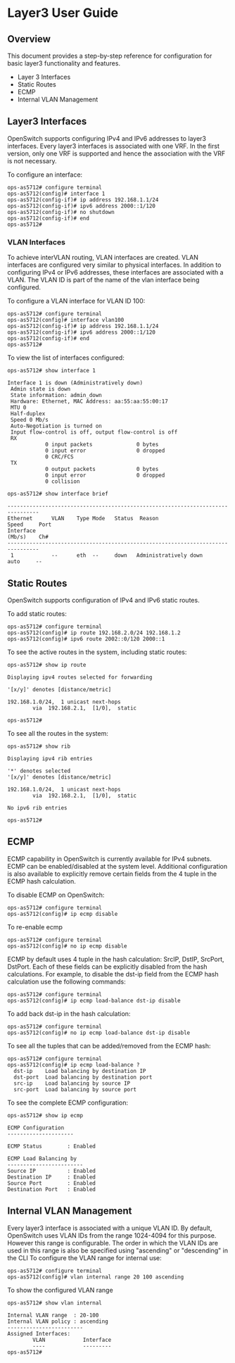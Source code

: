 # Layer3 User Guide #

## Overview ##
This document provides a step-by-step reference for configuration for basic layer3 functionality and features.

* Layer 3 Interfaces
* Static Routes
* ECMP
* Internal VLAN Management

## Layer3 Interfaces ##
OpenSwitch supports configuring IPv4 and IPv6 addresses to layer3 interfaces. Every layer3 interfaces is associated with one VRF. In the first version, only one VRF is supported and hence the association with the VRF is not necessary.

To configure an interface:
```
ops-as5712# configure terminal
ops-as5712(config)# interface 1
ops-as5712(config-if)# ip address 192.168.1.1/24
ops-as5712(config-if)# ipv6 address 2000::1/120
ops-as5712(config-if)# no shutdown
ops-as5712(config-if)# end
ops-as5712#
```
### VLAN Interfaces ###
To achieve interVLAN routing, VLAN interfaces are created. VLAN interfaces are configured very similar to physical interfaces. In addition to configuring IPv4 or IPv6 addresses, these interfaces are associated with a VLAN. The VLAN ID is part of the name of the vlan interface being configured.

To configure a VLAN interface for VLAN ID 100:

```
ops-as5712# configure terminal
ops-as5712(config)# interface vlan100
ops-as5712(config-if)# ip address 192.168.1.1/24
ops-as5712(config-if)# ipv6 address 2000::1/120
ops-as5712(config-if)# end
ops-as5712#
```


To view the list of interfaces configured:
```
ops-as5712# show interface 1

Interface 1 is down (Administratively down)
 Admin state is down
 State information: admin_down
 Hardware: Ethernet, MAC Address: aa:55:aa:55:00:17
 MTU 0
 Half-duplex
 Speed 0 Mb/s
 Auto-Negotiation is turned on
 Input flow-control is off, output flow-control is off
 RX
            0 input packets              0 bytes
            0 input error                0 dropped
            0 CRC/FCS
 TX
            0 output packets             0 bytes
            0 input error                0 dropped
            0 collision

ops-as5712# show interface brief

--------------------------------------------------------------------------------
Ethernet      VLAN    Type Mode   Status  Reason                   Speed     Port
Interface                                                          (Mb/s)    Ch#
--------------------------------------------------------------------------------
 1            --      eth  --     down   Administratively down     auto     --

```

## Static Routes ##
OpenSwitch supports configuration of IPv4 and IPv6 static routes.

To add static routes:
```
ops-as5712# configure terminal
ops-as5712(config)# ip route 192.168.2.0/24 192.168.1.2
ops-as5712(config)# ipv6 route 2002::0/120 2000::1
```

To see the active routes in the system, including static routes:
```
ops-as5712# show ip route

Displaying ipv4 routes selected for forwarding

'[x/y]' denotes [distance/metric]

192.168.1.0/24,  1 unicast next-hops
        via  192.168.2.1,  [1/0],  static

ops-as5712#

```
To see all the routes in the system:
```
ops-as5712# show rib

Displaying ipv4 rib entries

'*' denotes selected
'[x/y]' denotes [distance/metric]

192.168.1.0/24,  1 unicast next-hops
        via  192.168.2.1,  [1/0],  static

No ipv6 rib entries

ops-as5712#

```

## ECMP ##
ECMP capability in OpenSwitch is currently available for IPv4 subnets. ECMP can be enabled/disabled at the system level. Additional configuration is also available to explicitly remove certain fields from the 4 tuple in the ECMP hash calculation.

To disable ECMP on OpenSwitch:
```
ops-as5712# configure terminal
ops-as5712(config)# ip ecmp disable
```
To re-enable ecmp
```
ops-as5712# configure terminal
ops-as5712(config)# no ip ecmp disable
```

ECMP by default uses 4 tuple in the hash calculation: SrcIP, DstIP, SrcPort, DstPort. Each of these fields can be explicitly disabled from the hash calculations.
For example, to disable the dst-ip field from the ECMP hash calculation use the following commands:
```
ops-as5712# configure terminal
ops-as5712(config)# ip ecmp load-balance dst-ip disable
```
To add back dst-ip in the hash calculation:
```
ops-as5712# configure terminal
ops-as5712(config)# no ip ecmp load-balance dst-ip disable
```
To see all the tuples that can be added/removed from the ECMP hash:
```
ops-as5712# configure terminal
ops-as5712(config)# ip ecmp load-balance ?
  dst-ip    Load balancing by destination IP
  dst-port  Load balancing by destination port
  src-ip    Load balancing by source IP
  src-port  Load balancing by source port
```

To see the complete ECMP configuration:
```
ops-as5712# show ip ecmp

ECMP Configuration
---------------------

ECMP Status        : Enabled

ECMP Load Balancing by
------------------------
Source IP          : Enabled
Destination IP     : Enabled
Source Port        : Enabled
Destination Port   : Enabled
```

## Internal VLAN Management ##
Every layer3 interface is associated with a unique VLAN ID. By default, OpenSwitch uses VLAN IDs from the range 1024-4094 for this purpose. However this range is configurable. The order in which the VLAN IDs are used in this range is also be specified using "ascending" or "descending" in the CLI
To configure the VLAN range for internal use:
```
ops-as5712# configure terminal
ops-as5712(config)# vlan internal range 20 100 ascending
```
To show the configured VLAN range
```
ops-as5712# show vlan internal

Internal VLAN range  : 20-100
Internal VLAN policy : ascending
------------------------
Assigned Interfaces:
        VLAN            Interface
        ----            ---------
ops-as5712#

```
